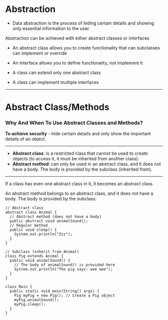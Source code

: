 # Abstraction

-  Data abstraction is the process of hiding certain details and showing only essential information to the user.

Abstraction can be achieved with either abstract classes or interfaces

-  An abstract class allows you to create functionality that can subclasses can implement or override
-  An interface allows you to define functionality, not implement it


-  A class can extend only one abstract class
-  A class can implement multiple interfaces


--------------------

# Abstract Class/Methods

### Why And When To Use Abstract Classes and Methods?

**To achieve security** - hide certain details and only show the important details of an object.

---------------------

-  **Abstract class**: is a restricted class that cannot be used to create objects (to access it, it must be inherited from another class).
-  **Abstract method**: can only be used in an abstract class, and it does not have a body. The body is provided by the subclass (inherited from).

---------------------

If a class has even one abstract class in it, it becomes an abstract class

An abstract method belongs to an abstract class, and it does not have a body. The body is provided by the subclass:

```
// Abstract class
abstract class Animal {
  // Abstract method (does not have a body)
  public abstract void animalSound();
  // Regular method
  public void sleep() {
    System.out.println("Zzz");
  }
}

// Subclass (inherit from Animal)
class Pig extends Animal {
  public void animalSound() {
    // The body of animalSound() is provided here
    System.out.println("The pig says: wee wee");
  }
}

class Main {
  public static void main(String[] args) {
    Pig myPig = new Pig(); // Create a Pig object
    myPig.animalSound();
    myPig.sleep();
  }
}
```
